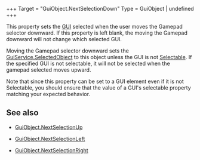 +++
Target = "GuiObject.NextSelectionDown"
Type = GuiObject | undefined
+++

This property sets the [GUI](https://developer.roblox.com/api-reference/class/GuiObject) selected when the user moves the Gamepad selector downward. If this property is left blank, the moving the Gamepad downward will not change which selected GUI.Moving the Gamepad selector downward sets the [GuiService.SelectedObject](https://developer.roblox.com/api-reference/property/GuiService/SelectedObject) to this object unless the GUI is not [Selectable](https://developer.roblox.com/api-reference/property/GuiObject/Selectable). If the specified GUI is not selectable, it will not be selected when the gamepad selected moves upward.Note that since this property can be set to a GUI element even if it is not Selectable, you should ensure that the value of a GUI's selectable property matching your expected behavior.## See also - [GuiObject.NextSelectionUp](https://developer.roblox.com/api-reference/property/GuiObject/NextSelectionUp) - [GuiObject.NextSelectionLeft](https://developer.roblox.com/api-reference/property/GuiObject/NextSelectionLeft) - [GuiObject.NextSelectionRight](https://developer.roblox.com/api-reference/property/GuiObject/NextSelectionRight)